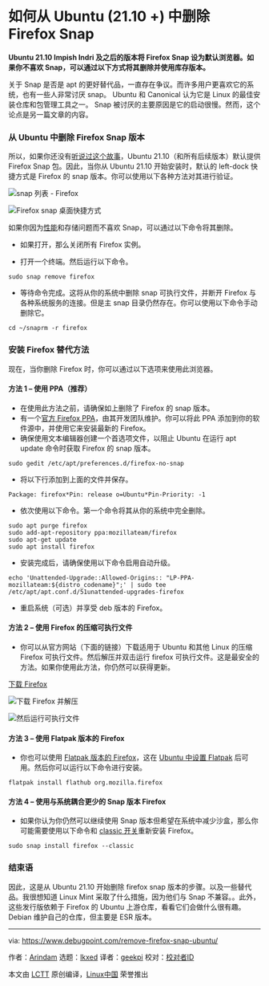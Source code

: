 [#]: subject: "How to Remove Firefox Snap from Ubuntu (21.10 +)"
[#]: via: "https://www.debugpoint.com/remove-firefox-snap-ubuntu/"
[#]: author: "Arindam https://www.debugpoint.com/author/admin1/"
[#]: collector: "lkxed"
[#]: translator: "geekpi"
[#]: reviewer: " "
[#]: publisher: " "
[#]: url: " "

如何从 Ubuntu (21.10 +) 中删除 Firefox Snap
======

**Ubuntu 21.10 Impish Indri 及之后的版本将 Firefox Snap 设为默认浏览器。如果你不喜欢 Snap，可以通过以下方式将其删除并使用库存版本。**

关于 Snap 是否是 apt 的更好替代品，一直存在争议。而许多用户更喜欢它的系统，也有一些人非常讨厌 snap。 Ubuntu 和 Canonical 认为它是 Linux 的最佳安装仓库和包管理工具之一。 Snap 被讨厌的主要原因是它的启动很慢。然而，这个论点是另一篇文章的内容。

### 从 Ubuntu 中删除 Firefox Snap 版本

所以，如果你还没有[听说过这个故事][1]，Ubuntu 21.10（和所有后续版本）默认提供 Firefox Snap 包。因此，当你从 Ubuntu 21.10 开始安装时，默认的 left-dock 快捷方式是 Firefox 的 snap 版本。你可以使用以下各种方法对其进行验证。

![snap 列表 - Firefox][2]

![Firefox snap 桌面快捷方式][3]

如果你因为[性能][4]和存储问题而不喜欢 Snap，可以通过以下命令将其删除。

- 如果打开，那么关闭所有 Firefox 实例。

- 打开一个终端。然后运行以下命令。

```
sudo snap remove firefox
```

- 等待命令完成。这将从你的系统中删除 snap 可执行文件，并断开 Firefox 与各种系统服务的连接。但是主 snap 目录仍然存在。你可以使用以下命令手动删除它。

```
cd ~/snaprm -r firefox
```

### 安装 Firefox 替代方法

现在，当你删除 Firefox 时，你可以通过以下选项来使用此浏览器。

#### 方法 1 – 使用 PPA（推荐）

- 在使用此方法之前，请确保如上删除了 Firefox 的 snap 版本。
- 有一个[官方 Firefox PPA][5]，由其开发团队维护。你可以将此 PPA 添加到你的软件源中，并使用它来安装最新的 Firefox。
- 确保使用文本编辑器创建一个首选项文件，以阻止 Ubuntu 在运行 apt update 命令时获取 Firefox 的 snap 版本。

```
sudo gedit /etc/apt/preferences.d/firefox-no-snap
```

- 将以下行添加到上面的文件并保存。

```
Package: firefox*Pin: release o=Ubuntu*Pin-Priority: -1
```

- 依次使用以下命令。第一个命令将其从你的系统中完全删除。

```
sudo apt purge firefox
sudo add-apt-repository ppa:mozillateam/firefox
sudo apt-get update
sudo apt install firefox
```

- 安装完成后，请确保使用以下命令启用自动升级。

```
echo 'Unattended-Upgrade::Allowed-Origins:: "LP-PPA-mozillateam:${distro_codename}";' | sudo tee /etc/apt/apt.conf.d/51unattended-upgrades-firefox
```

- 重启系统（可选）并享受 deb 版本的 Firefox。

#### 方法 2 – 使用 Firefox 的压缩可执行文件

- 你可以从官方网站（下面的链接）下载适用于 Ubuntu 和其他 Linux 的压缩 Firefox 可执行文件。然后解压并双击运行 firefox 可执行文件。这是最安全的方法。如果你使用此方法，你仍然可以获得更新。

[下载 Firefox][6]

![下载 Firefox 并解压][7]

![然后运行可执行文件][8]

#### 方法 3 – 使用 Flatpak 版本的 Firefox 

- 你也可以使用 [Flatpak 版本的 Firefox][9]，这在 [Ubuntu 中设置 Flatpak][10] 后可用。然后你可以运行以下命令进行安装。

```
flatpak install flathub org.mozilla.firefox
```

#### 方法 4 – 使用与系统耦合更少的 Snap 版本 Firefox 

- 如果你认为你仍然可以继续使用 Snap 版本但希望在系统中减少沙盒，那么你可能需要使用以下命令和 [classic 开关][11]重新安装 Firefox。

```
sudo snap install firefox --classic
```

### 结束语

因此，这是从 Ubuntu 21.10 开始删除 firefox snap 版本的步骤。以及一些替代品。我很想知道 Linux Mint 采取了什么措施，因为他们与 Snap 不兼容。。此外，这些发行版依赖于 Firefox 的 Ubuntu 上游仓库，看看它们会做什么很有趣。 Debian 维护自己的仓库，但主要是 ESR 版本。

--------------------------------------------------------------------------------

via: https://www.debugpoint.com/remove-firefox-snap-ubuntu/

作者：[Arindam][a]
选题：[lkxed][b]
译者：[geekpi](https://github.com/geekpi)
校对：[校对者ID](https://github.com/校对者ID)

本文由 [LCTT](https://github.com/LCTT/TranslateProject) 原创编译，[Linux中国](https://linux.cn/) 荣誉推出

[a]: https://www.debugpoint.com/author/admin1/
[b]: https://github.com/lkxed
[1]: https://bugs.launchpad.net/ubuntu/+source/ubuntu-release-upgrader/+bug/1943840
[2]: https://www.debugpoint.com/wp-content/uploads/2021/09/snap-list-Firefox.jpg
[3]: https://www.debugpoint.com/wp-content/uploads/2021/09/Firefox-snap-desktop-shortcut-1024x490.jpg
[4]: https://www.debugpoint.com/2021/03/clean-up-snap/
[5]: https://launchpad.net/~mozillateam/+archive/ubuntu/ppa
[6]: https://www.mozilla.org/en-US/firefox/new/
[7]: https://www.debugpoint.com/wp-content/uploads/2021/09/Download-Firefox-and-Extract.jpg
[8]: https://www.debugpoint.com/wp-content/uploads/2021/09/And-then-run-the-executable.jpg
[9]: https://flathub.org/apps/details/org.mozilla.firefox
[10]: https://www.debugpoint.com/2018/07/how-to-install-flatpak-apps-ubuntu-linux/
[11]: https://snapcraft.io/docs/snap-confinement
